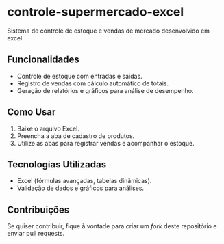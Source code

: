 # controle-supermercado-excel

Sistema de controle de estoque e vendas de mercado desenvolvido em excel.

## Funcionalidades
- Controle de estoque com entradas e saídas.
- Registro de vendas com cálculo automático de totais.
- Geração de relatórios e gráficos para análise de desempenho.

## Como Usar
1. Baixe o arquivo Excel.
2. Preencha a aba de cadastro de produtos.
3. Utilize as abas para registrar vendas e acompanhar o estoque.

## Tecnologias Utilizadas
- Excel (fórmulas avançadas, tabelas dinâmicas).
- Validação de dados e gráficos para análises.

## Contribuições
Se quiser contribuir, fique à vontade para criar um *fork* deste repositório e enviar pull requests.
